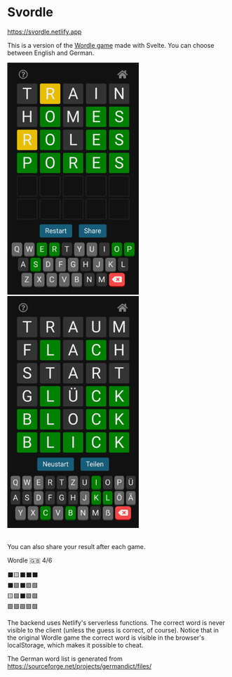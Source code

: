 # Svordle

https://svordle.netlify.app

This is a version of the [Wordle game](https://www.powerlanguage.co.uk/wordle/) made with Svelte. You can choose between English and German.

<div>
<img src="./public/img/screenshot-en.png" alt="screenshot english version" width="300px">
 &nbsp;&nbsp;&nbsp;&nbsp;&nbsp;&nbsp;&nbsp;&nbsp;
<img src="./public/img/screenshot-de.png" alt="screenshot german version" width="300px">
</div>
<br>

You can also share your result after each game.

Wordle 🇬🇧 4/6

⬛🟨⬛⬛⬛<br>
⬛🟩⬛🟩🟩<br>
🟨🟩⬛🟩🟩<br>
🟩🟩🟩🟩🟩<br>

The backend uses Netlify's serverless functions. The correct word is never visible to the client (unless the guess is correct, of course). Notice that in the original Wordle game the correct word is visible in the browser's localStorage, which makes it possible to cheat.

The German word list is generated from
https://sourceforge.net/projects/germandict/files/
